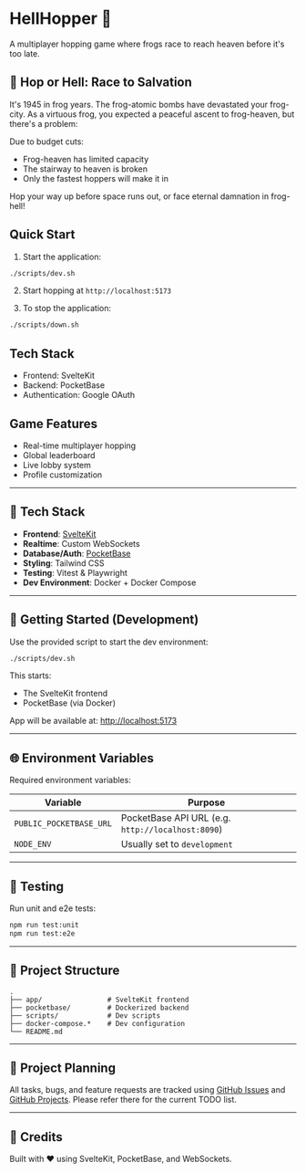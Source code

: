 # HellHopper 🐸

A multiplayer hopping game where frogs race to reach heaven before it's too late.

## 🐸 Hop or Hell: Race to Salvation

It's 1945 in frog years. The frog-atomic bombs have devastated your frog-city. As a virtuous frog, you expected a peaceful ascent to frog-heaven, but there's a problem:

Due to budget cuts:
- Frog-heaven has limited capacity
- The stairway to heaven is broken
- Only the fastest hoppers will make it in

Hop your way up before space runs out, or face eternal damnation in frog-hell!

## Quick Start

1. Start the application:
```bash
./scripts/dev.sh
```

2. Start hopping at `http://localhost:5173`

3. To stop the application:
```bash
./scripts/down.sh
```

## Tech Stack

- Frontend: SvelteKit
- Backend: PocketBase
- Authentication: Google OAuth

## Game Features

- Real-time multiplayer hopping
- Global leaderboard
- Live lobby system
- Profile customization

---

## 🧰 Tech Stack

- **Frontend**: [SvelteKit](https://kit.svelte.dev)
- **Realtime**: Custom WebSockets
- **Database/Auth**: [PocketBase](https://pocketbase.io)
- **Styling**: Tailwind CSS
- **Testing**: Vitest & Playwright
- **Dev Environment**: Docker + Docker Compose

---

## 🚀 Getting Started (Development)

Use the provided script to start the dev environment:

```bash
./scripts/dev.sh
```

This starts:
- The SvelteKit frontend
- PocketBase (via Docker)

App will be available at: [http://localhost:5173](http://localhost:5173)

---

## 🌐 Environment Variables

Required environment variables:

| Variable                | Purpose                               |
|-------------------------|----------------------------------------|
| `PUBLIC_POCKETBASE_URL` | PocketBase API URL (e.g. `http://localhost:8090`) |
| `NODE_ENV`              | Usually set to `development`           |

---

## 🧪 Testing

Run unit and e2e tests:

```bash
npm run test:unit
npm run test:e2e
```

---

## 📁 Project Structure

```
.
├── app/                # SvelteKit frontend
├── pocketbase/         # Dockerized backend
├── scripts/            # Dev scripts
├── docker-compose.*    # Dev configuration
└── README.md
```

---

## 📌 Project Planning

All tasks, bugs, and feature requests are tracked using [GitHub Issues](../../issues) and [GitHub Projects](../../projects). Please refer there for the current TODO list.

---

## 🧠 Credits

Built with ❤️ using SvelteKit, PocketBase, and WebSockets.



